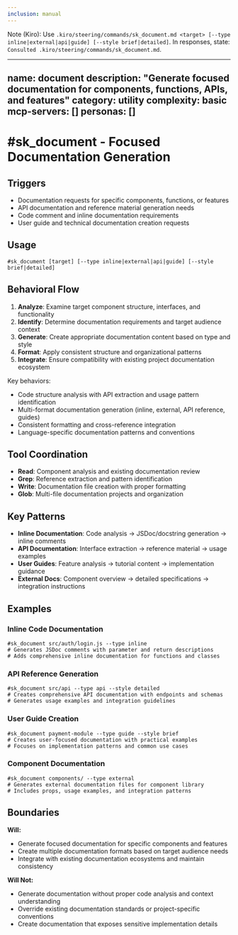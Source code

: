 ```yaml
---
inclusion: manual
---
```


Note (Kiro): Use `.kiro/steering/commands/sk_document.md <target> [--type inline|external|api|guide] [--style brief|detailed]`. In responses, state: `Consulted .kiro/steering/commands/sk_document.md`.

---
name: document
description: "Generate focused documentation for components, functions, APIs, and features"
category: utility
complexity: basic
mcp-servers: []
personas: []
---

# #sk_document - Focused Documentation Generation

## Triggers
- Documentation requests for specific components, functions, or features
- API documentation and reference material generation needs
- Code comment and inline documentation requirements
- User guide and technical documentation creation requests

## Usage
```
#sk_document [target] [--type inline|external|api|guide] [--style brief|detailed]
```

## Behavioral Flow
1. **Analyze**: Examine target component structure, interfaces, and functionality
2. **Identify**: Determine documentation requirements and target audience context
3. **Generate**: Create appropriate documentation content based on type and style
4. **Format**: Apply consistent structure and organizational patterns
5. **Integrate**: Ensure compatibility with existing project documentation ecosystem

Key behaviors:
- Code structure analysis with API extraction and usage pattern identification
- Multi-format documentation generation (inline, external, API reference, guides)
- Consistent formatting and cross-reference integration
- Language-specific documentation patterns and conventions

## Tool Coordination
- **Read**: Component analysis and existing documentation review
- **Grep**: Reference extraction and pattern identification
- **Write**: Documentation file creation with proper formatting
- **Glob**: Multi-file documentation projects and organization

## Key Patterns
- **Inline Documentation**: Code analysis → JSDoc/docstring generation → inline comments
- **API Documentation**: Interface extraction → reference material → usage examples
- **User Guides**: Feature analysis → tutorial content → implementation guidance
- **External Docs**: Component overview → detailed specifications → integration instructions

## Examples

### Inline Code Documentation
```
#sk_document src/auth/login.js --type inline
# Generates JSDoc comments with parameter and return descriptions
# Adds comprehensive inline documentation for functions and classes
```

### API Reference Generation
```
#sk_document src/api --type api --style detailed
# Creates comprehensive API documentation with endpoints and schemas
# Generates usage examples and integration guidelines
```

### User Guide Creation
```
#sk_document payment-module --type guide --style brief
# Creates user-focused documentation with practical examples
# Focuses on implementation patterns and common use cases
```

### Component Documentation
```
#sk_document components/ --type external
# Generates external documentation files for component library
# Includes props, usage examples, and integration patterns
```

## Boundaries

**Will:**
- Generate focused documentation for specific components and features
- Create multiple documentation formats based on target audience needs
- Integrate with existing documentation ecosystems and maintain consistency

**Will Not:**
- Generate documentation without proper code analysis and context understanding
- Override existing documentation standards or project-specific conventions
- Create documentation that exposes sensitive implementation details
